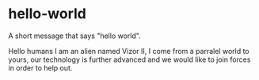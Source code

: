 # hello-world
A short message that says "hello world". 

Hello humans I am an alien named Vizor II, I come from a parralel world to yours, our technology is further advanced and we would like to join forces in order to help out.
